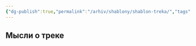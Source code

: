 ```yaml
---
{"dg-publish":true,"permalink":"/arhiv/shablony/shablon-treka/","tags":["Музыка"]}
---
```


## Мысли о треке 